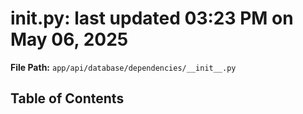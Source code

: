 # __init__.py: last updated 03:23 PM on May 06, 2025

**File Path:** `app/api/database/dependencies/__init__.py`

## Table of Contents

